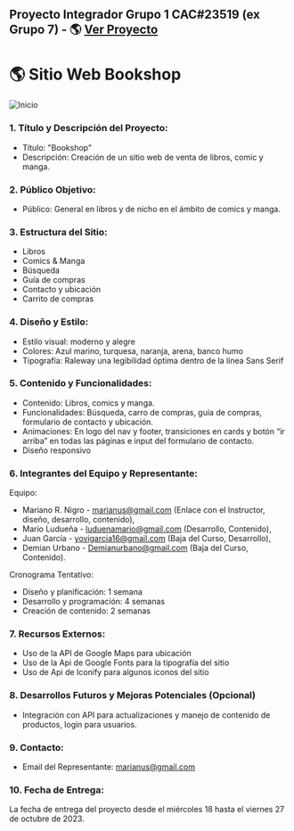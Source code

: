 ## Proyecto Integrador Grupo 1 CAC#23519 (ex Grupo 7) - 🌎 <a href="https://marianonigro.github.io/proyecto-integrador-g7-cac23519/" target="_blank">Ver Proyecto</a>

# 🌎 Sitio Web Bookshop
![Inicio](https://github.com/marianonigro/proyecto-integrador-g7-cac23519/assets/42101589/d0b27c69-c587-48fe-9a20-ab610c34a120)

### 1. Título y Descripción del Proyecto:
-	Título: "Bookshop"
-	Descripción: Creación de un sitio web de venta de libros, comic y manga.
### 2.	Público Objetivo:
-	Público: General en libros y de nicho en el ámbito de comics y manga.
### 3.	Estructura del Sitio:
-	Libros
-	Comics & Manga
-	Búsqueda
-	Guía de compras
-	Contacto y ubicación
-	Carrito de compras
### 4.	Diseño y Estilo:
-	Estilo visual: moderno y alegre
-	Colores: Azul marino, turquesa, naranja, arena, banco humo
-	Tipografía: Raleway una legibilidad óptima dentro de la línea Sans Serif
### 5.	Contenido y Funcionalidades:
-	Contenido: Libros, comics y manga.
-	Funcionalidades: Búsqueda, carro de compras, guía de compras, formulario de contacto y ubicación.
-	Animaciones: En logo del nav y footer, transiciones en cards y botón “ir arriba” en todas las páginas e input del formulario de contacto.
-	Diseño responsivo 
### 6.	Integrantes del Equipo y Representante:
Equipo: <br>
  * Mariano R. Nigro - marianus@gmail.com (Enlace con el Instructor, diseño, desarrollo, contenido),<br>
  * Mario Ludueña - luduenamario@gmail.com (Desarrollo, Contenido),<br>
  * Juan García - yovigarcia16@gmail.com (Baja del Curso, Desarrollo),<br>
  * Demian Urbano - Demianurbano@gmail.com (Baja del Curso, Contenido).<br>
  
Cronograma Tentativo:<br>
-	Diseño y planificación: 1 semana
-	Desarrollo y programación: 4 semanas
-	Creación de contenido: 2 semanas
### 7.	Recursos Externos:
-	Uso de la API de Google Maps para ubicación
-	Uso de la Api de Google Fonts para la tipografía del sitio
-	Uso de Api de Iconify para algunos iconos del sitio
### 8.	Desarrollos Futuros y Mejoras Potenciales (Opcional)
-	Integración con API para actualizaciones y manejo de contenido de productos, login para usuarios.
### 9.	Contacto:
-	Email del Representante: marianus@gmail.com
### 10.	Fecha de Entrega:
La fecha de entrega del proyecto desde el miércoles 18 hasta el viernes 27 de octubre de 2023.


